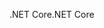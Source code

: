 <span data-ttu-id="c217f-101">.NET Core</span><span class="sxs-lookup"><span data-stu-id="c217f-101">.NET Core</span></span>